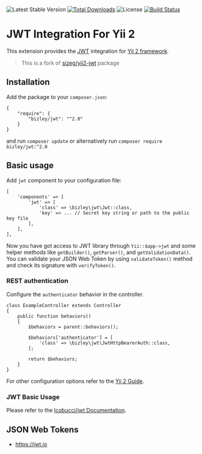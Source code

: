 ![Latest Stable Version](https://img.shields.io/packagist/v/bizley/jwt.svg)
[![Total Downloads](https://img.shields.io/packagist/dt/bizley/jwt.svg)](https://packagist.org/packages/bizley/jwt)
![License](https://img.shields.io/packagist/l/bizley/jwt.svg)
[![Build Status](https://travis-ci.org/bizley/yii2-jwt.svg?branch=master)](https://travis-ci.org/bizley/yii2-jwt)

# JWT Integration For Yii 2

This extension provides the [JWT](https://github.com/lcobucci/jwt) integration for 
[Yii 2 framework](https://www.yiiframework.com).

> This is a fork of [sizeg/yii2-jwt](https://github.com/sizeg/yii2-jwt) package

## Installation

Add the package to your `composer.json`:

    {
        "require": {
            "bizley/jwt": "^2.0"
        }
    }

and run `composer update` or alternatively run `composer require bizley/jwt:^2.0`

## Basic usage

Add `jwt` component to your configuration file:

    [
        'components' => [
            'jwt' => [
                'class' => \bizley\jwt\Jwt::class,
                'key' => ... // Secret key string or path to the public key file
            ],
        ],
    ],


Now you have got access to JWT library through `Yii::$app->jwt` and some helper methods like `getBuilder()`, 
`getParser()`, and `getValidationData()`. You can validate your JSON Web Token by using `validateToken()` method and 
check its signature with `verifyToken()`.

### REST authentication

Configure the `authenticator` behavior in the controller.

    class ExampleController extends Controller
    {
        public function behaviors()
        {
            $behaviors = parent::behaviors();
            
            $behaviors['authenticator'] = [
                'class' => \bizley\jwt\JwtHttpBearerAuth::class,
            ];
    
            return $behaviors;
        }
    }


For other configuration options refer to the [Yii 2 Guide](https://www.yiiframework.com/doc/guide/2.0/en/rest-authentication).

### JWT Basic Usage

Please refer to the [lcobucci/jwt Documentation](https://lcobucci-jwt.readthedocs.io/en/latest/).

## JSON Web Tokens

- https://jwt.io
